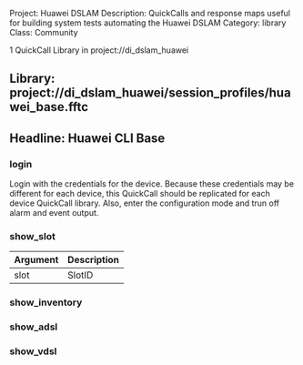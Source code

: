 Project: Huawei DSLAM
Description: QuickCalls and response maps useful for building system tests automating the Huawei DSLAM
Category: library
Class: Community

1 QuickCall Library in project://di_dslam_huawei
## Library: project://di_dslam_huawei/session_profiles/huawei_base.fftc
## Headline: Huawei CLI Base
### login
Login with the credentials for the device. Because these credentials may be different for each device, this QuickCall should be replicated for each device QuickCall library.
Also, enter the configuration mode and trun off alarm and event output. 
### show_slot

Argument | Description
------------ | -------------
slot | SlotID
### show_inventory
### show_adsl
### show_vdsl
